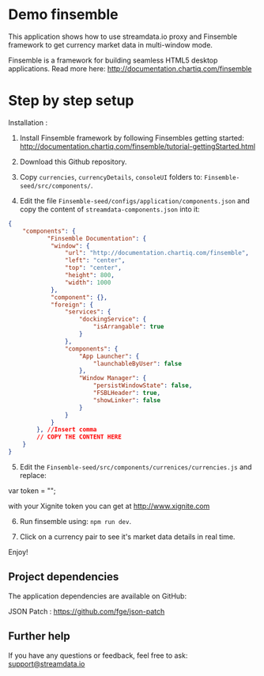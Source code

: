 # Demo finsemble 

This application shows how to use streamdata.io proxy and Finsemble framework to get currency market data in multi-window mode.

Finsemble is a framework for building seamless HTML5 desktop applications. Read more here: http://documentation.chartiq.com/finsemble

# Step by step setup

Installation :

1. Install Finsemble framework by following Finsembles getting started: http://documentation.chartiq.com/finsemble/tutorial-gettingStarted.html

2. Download this Github repository.

3. Copy `currencies`, `currencyDetails`, `consoleUI` folders to: `Finsemble-seed/src/components/`.

4. Edit the file `Finsemble-seed/configs/application/components.json` and copy the content of `streamdata-components.json` into it:

```json 
{
    "components": {
           "Finsemble Documentation": {
			"window": {
				"url": "http://documentation.chartiq.com/finsemble",
				"left": "center",
				"top": "center",
				"height": 800,
				"width": 1000
			},
			"component": {},
			"foreign": {
				"services": {
					"dockingService": {
						"isArrangable": true
					}
				},
				"components": {
					"App Launcher": {
						"launchableByUser": false
					},
					"Window Manager": {
						"persistWindowState": false,
						"FSBLHeader": true,
						"showLinker": false
					}
				}
			}
		}, //Insert comma 
		// COPY THE CONTENT HERE
    }
}    
```

5. Edit the `Finsemble-seed/src/components/currenices/currencies.js` and replace:

var token = "<YOUR STREAMDATA TOKEN>";

with your Xignite token you can get at http://www.xignite.com 

6. Run finsemble using: `npm run dev`.

7. Click on a currency pair to see it's market data details in real time.

Enjoy!

## Project dependencies

The application dependencies are available on GitHub:

JSON Patch : https://github.com/fge/json-patch


## Further help

If you have any questions or feedback, feel free to ask: support@streamdata.io
